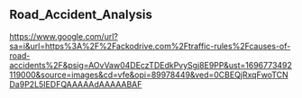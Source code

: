 ## Road_Accident_Analysis ##
https://www.google.com/url?sa=i&url=https%3A%2F%2Fackodrive.com%2Ftraffic-rules%2Fcauses-of-road-accidents%2F&psig=AOvVaw04DEczTDEdkPvySgj8E9PP&ust=1696773492119000&source=images&cd=vfe&opi=89978449&ved=0CBEQjRxqFwoTCNDa9P2L5IEDFQAAAAAdAAAAABAF
